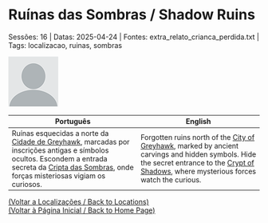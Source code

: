 
# Ruínas das Sombras / Shadow Ruins

Sessões: 16 | Datas: 2025-04-24 | Fontes: extra_relato_crianca_perdida.txt | Tags: localizacao, ruinas, sombras

![Ruínas das Sombras](blank.png)

| Português | English |
|-----------|---------|
| Ruínas esquecidas a norte da [Cidade de Greyhawk](cidade_de_greyhawk.md), marcadas por inscrições antigas e símbolos ocultos. Escondem a entrada secreta da [Cripta das Sombras](cripta_das_sombras.md), onde forças misteriosas vigiam os curiosos. | Forgotten ruins north of the [City of Greyhawk](cidade_de_greyhawk.md), marked by ancient carvings and hidden symbols. Hide the secret entrance to the [Crypt of Shadows](cripta_das_sombras.md), where mysterious forces watch the curious. |

[(Voltar a Localizações / Back to Locations)](localizacoes.md)  
[(Voltar à Página Inicial / Back to Home Page)](../../home.md)


























